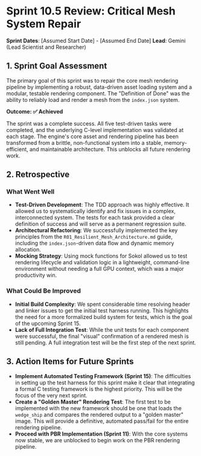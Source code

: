 # Sprint 10.5 Review: Critical Mesh System Repair

**Sprint Dates**: [Assumed Start Date] - [Assumed End Date]
**Lead**: Gemini (Lead Scientist and Researcher)

## 1. Sprint Goal Assessment

The primary goal of this sprint was to repair the core mesh rendering pipeline by implementing a robust, data-driven asset loading system and a modular, testable rendering component. The "Definition of Done" was the ability to reliably load and render a mesh from the `index.json` system.

**Outcome: ✅ Achieved**

The sprint was a complete success. All five test-driven tasks were completed, and the underlying C-level implementation was validated at each stage. The engine's core asset and rendering pipeline has been transformed from a brittle, non-functional system into a stable, memory-efficient, and maintainable architecture. This unblocks all future rendering work.

## 2. Retrospective

### What Went Well

*   **Test-Driven Development**: The TDD approach was highly effective. It allowed us to systematically identify and fix issues in a complex, interconnected system. The tests for each task provided a clear definition of success and will serve as a permanent regression suite.
*   **Architectural Refactoring**: We successfully implemented the key principles from the `R01_Resilient_Mesh_Architecture.md` guide, including the `index.json`-driven data flow and dynamic memory allocation.
*   **Mocking Strategy**: Using mock functions for Sokol allowed us to test rendering lifecycle and validation logic in a lightweight, command-line environment without needing a full GPU context, which was a major productivity win.

### What Could Be Improved

*   **Initial Build Complexity**: We spent considerable time resolving header and linker issues to get the initial test harness running. This highlights the need for a more formalized build system for tests, which is the goal of the upcoming Sprint 15.
*   **Lack of Full Integration Test**: While the unit tests for each component were successful, the final "visual" confirmation of a rendered mesh is still pending. A full integration test will be the first step of the next sprint.

## 3. Action Items for Future Sprints

*   **Implement Automated Testing Framework (Sprint 15)**: The difficulties in setting up the test harness for this sprint make it clear that integrating a formal C testing framework is the highest priority. This will be the focus of the very next sprint.
*   **Create a "Golden Master" Rendering Test**: The first test to be implemented with the new framework should be one that loads the `wedge_ship` and compares the rendered output to a "golden master" image. This will provide a definitive, automated pass/fail for the entire rendering pipeline.
*   **Proceed with PBR Implementation (Sprint 11)**: With the core systems now stable, we are unblocked to begin work on the PBR rendering pipeline.
